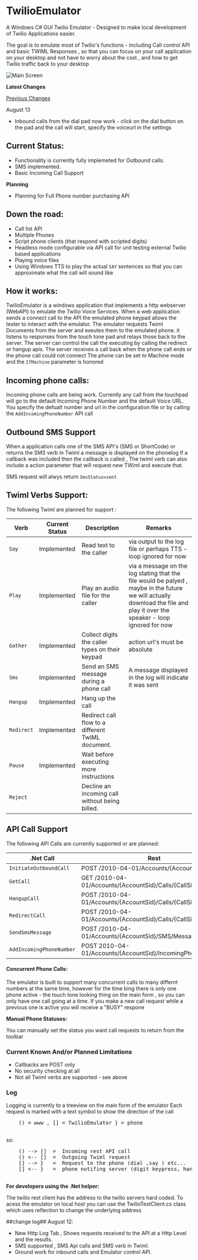 TwilioEmulator
==============

A Windows C# GUI Twilio Emulator - Designed to make local development of Twilio Applications easier.

The goal is to emulate most of Twilio's functions - including Call control API and basic TWIML Responses , so that you can focus on your call application on your desktop and not have to worry about the cost , and how to get Twilio traffic back to your desktop


![Main Screen](https://raw.github.com/mbadler/TwilioEmulator/master/ScreenShots/MainScreen.png)


__Latest Changes__

[Previous Changes](https://github.com/mbadler/TwilioEmulator/README.md#change-log)

August 13
  - Inbound calls from the dial pad now work - click on the dial button on the pad and the call will start, specify the voiceurl in the settings 


Current Status:
--------------

  - Functionality is currently fully implemeted for Outbound calls.
  - SMS implemented.
  - Basic Incoming Call Support
 
__Planning__  
  - Planning for Full Phone number purchasing API

Down the road:
---------------
- Call list API
- Multiple Phones
- Script phone clients (that respond with scripted digits)
- Headless mode configurable via API call for unit testing external Twilio based applications
- Playing voice files 
- Using Windows TTS to play the actual `SAY` sentences so that you can approximate what the call will sound like 


How it works:
-------------

TwilioEmulator is a windows application that implements a http webserver (WebAPI) to emulate the Twilio Voice Services.
When a web application sends a connect call to the API the emulated phone keypad allows the tester to interact with the emulator.
The emulator requests Twiml Documents from the server and exeutes them to the emulated phone. it listens to responses from the touch tone pad and relays those back to the server.
The server can control the call the executing by calling the redirect or hangup apis.
The server receives a call back when the phone call ends or the phone call could not connect
The phone can be set to Machine mode and the `IfMachine` parameter is honored

Incoming phone calls:
----------------------
Incoming phone calls are being work. Currently any call from the touchpad will go to the default Incoming Phone Number and the default Voice URL.
You specify the defualt number and url in the configuration file or by calling the `AddIncomingPhoneNumber` API call


Outbound SMS Support
--------------------
When a application calls one of the SMS API's (SMS or ShortCode) or returns the SMS verb in Twiml a message is displayed on the phonelog
If a callback was included then the callback is called , The twiml verb can also include a action parameter that will request new
TWiml and execute that.

SMS request will alwys return `SmsStatus=sent`

Twiml Verbs Support:
-------------------------------

The following Twiml are planned for support :



| Verb | Current Status | Description | Remarks |
| --- | --- | --- | --- |
|`Say`| Implemented | Read text to the caller | via output to the log file or perhaps TTS - loop ignored for now|
|`Play`| Implemented | Play an audio file for the caller  | via a message on the log stating that the file would be palyed , maybe in the future we will actually download the file and play it over the speaker - loop ignored for now |
| `Gather` | Implemented | Collect digits the caller types on their keypad | action url's must be absolute  |
| `Sms` | Implemented | Send an SMS message during a phone call | A message displayed in the log will indicate it was sent |
| `Hangup` | Implemented | Hang up the call | |
| `Redirect` | Implemented | Redirect call flow to a different TwiML document. | |
| `Pause` | Implemented | Wait before executing more instructions | |
| `Reject` | | Decline an incoming call without being billed. | |


API Call Support
-------------------------------

The following API Calls are currently supported or are planned:

| .Net Call | Rest | Status |
| --- | --- | --- |
| `InitiateOutboundCall` | POST /2010-04-01/Accounts/{AccountSid}/Calls | Implemented |
| `GetCall` | GET /2010-04-01/Accounts/{AccountSid}/Calls/{CallSid} | Implemeted |
| `HangupCall` | POST /2010-04-01/Accounts/{AccountSid}/Calls/{CallSid}  "Status" | Impleneted (only Status=completed) |
| `RedirectCall` | POST /2010-04-01/Accounts/{AccountSid}/Calls/{CallSid} "URL" | Implemented |
| `SendSmsMessage` | POST /2010-04-01/Accounts/{AccountSid}/SMS/Messages | Implemented |
| `AddIncomingPhoneNumber` | POST 2010-04-01/Accounts/{AccountSid}/IncomingPhoneNumbers | Planning |


#### Concurrent Phone Calls: ####


  The emulator is built to support many concurrent calls to many differnt numbers at the same time, however for the time bing
  there is only one phone active - the touch tone looking thing on the main form , so you can only have one call going at a time.
  If you make a new call request while a previous one is active you will receive a "BUSY" respone
  
  

__Manual Phone Statuses:__


  You can manually set the status you want call requests to return from the toolbar
  


### Current Known And/or Planned Limitations ###

  - Callbacks are POST only
  - No security checking at all
  - Not all Twiml verbs are supported - see above


### Log ###

  Logging is currently to a treeview on the main form of the emulator
  Each request is marked with a text symbol to show the direction of the call
  <pre>
    () = www , [] = TwilioEmulator } = phone
  </pre>
  so:
  <pre>
    () --> []  =  Incoming rest API call
    () <-- []  =  Outgoing Twiml request
    [] --> }   =  Request to the phone (dial ,say ) etc...
    [] <-- }   =  phone notifing server (digit keypress, hangup, etc...)
  </pre>

**__For developers using the .Net helper:__**

The twilio rest client has the address to the twilio servers hard coded. To acess the emulator on local host you can use the TwilioTestClient.cs class which uses reflection to change the underlying address

  
##change log##
August 12:
  - New Http Log Tab , Shows requests received to the API at a Http Level and the results.
  - SMS supported , SMS Api calls and SMS verb in Twiml.
  - Ground work for inbound calls and Emulator control API.
